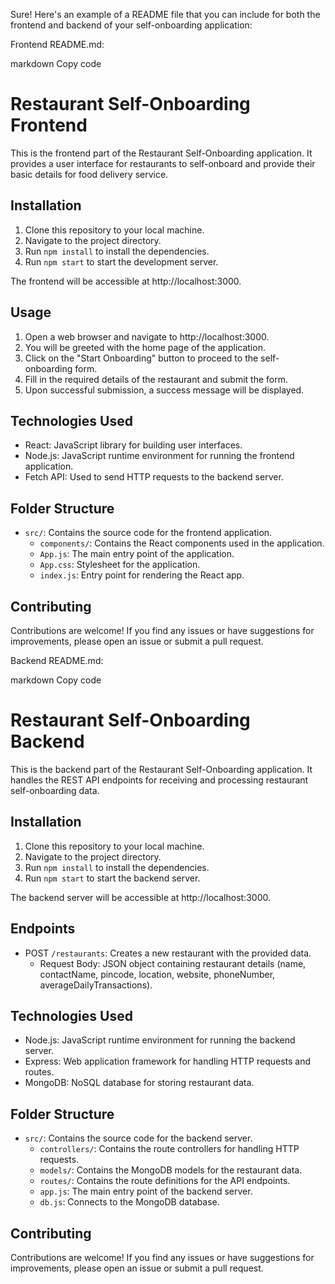 
Sure! Here's an example of a README file that you can include for both the frontend and backend of your self-onboarding application:

Frontend README.md:

markdown
Copy code
# Restaurant Self-Onboarding Frontend

This is the frontend part of the Restaurant Self-Onboarding application. It provides a user interface for restaurants to self-onboard and provide their basic details for food delivery service.

## Installation

1. Clone this repository to your local machine.
2. Navigate to the project directory.
3. Run `npm install` to install the dependencies.
4. Run `npm start` to start the development server.

The frontend will be accessible at http://localhost:3000.

## Usage

1. Open a web browser and navigate to http://localhost:3000.
2. You will be greeted with the home page of the application.
3. Click on the "Start Onboarding" button to proceed to the self-onboarding form.
4. Fill in the required details of the restaurant and submit the form.
5. Upon successful submission, a success message will be displayed.

## Technologies Used

- React: JavaScript library for building user interfaces.
- Node.js: JavaScript runtime environment for running the frontend application.
- Fetch API: Used to send HTTP requests to the backend server.

## Folder Structure

- `src/`: Contains the source code for the frontend application.
  - `components/`: Contains the React components used in the application.
  - `App.js`: The main entry point of the application.
  - `App.css`: Stylesheet for the application.
  - `index.js`: Entry point for rendering the React app.

## Contributing

Contributions are welcome! If you find any issues or have suggestions for improvements, please open an issue or submit a pull request.

Backend README.md:

markdown
Copy code
# Restaurant Self-Onboarding Backend

This is the backend part of the Restaurant Self-Onboarding application. It handles the REST API endpoints for receiving and processing restaurant self-onboarding data.

## Installation

1. Clone this repository to your local machine.
2. Navigate to the project directory.
3. Run `npm install` to install the dependencies.
4. Run `npm start` to start the backend server.

The backend server will be accessible at http://localhost:3000.

## Endpoints

- POST `/restaurants`: Creates a new restaurant with the provided data.
  - Request Body: JSON object containing restaurant details (name, contactName, pincode, location, website, phoneNumber, averageDailyTransactions).

## Technologies Used

- Node.js: JavaScript runtime environment for running the backend server.
- Express: Web application framework for handling HTTP requests and routes.
- MongoDB: NoSQL database for storing restaurant data.

## Folder Structure

- `src/`: Contains the source code for the backend server.
  - `controllers/`: Contains the route controllers for handling HTTP requests.
  - `models/`: Contains the MongoDB models for the restaurant data.
  - `routes/`: Contains the route definitions for the API endpoints.
  - `app.js`: The main entry point of the backend server.
  - `db.js`: Connects to the MongoDB database.

## Contributing

Contributions are welcome! If you find any issues or have suggestions for improvements, please open an issue or submit a pull request.
